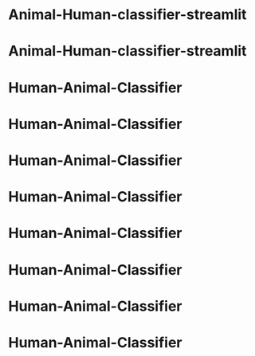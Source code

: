 # Animal-Human-classifier-streamlit
# Animal-Human-classifier-streamlit
# Human-Animal-Classifier
# Human-Animal-Classifier
# Human-Animal-Classifier
# Human-Animal-Classifier
# Human-Animal-Classifier
# Human-Animal-Classifier
# Human-Animal-Classifier
# Human-Animal-Classifier
